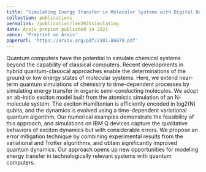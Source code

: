 ```yaml
---
title: "Simulating Energy Transfer in Molecular Systems with Digital Quantum Computers"
collection: publications
permalink: /publication/lee2021simulating
date: Arxiv prepint published in 2021
venue: 'Preprint on Arxiv'
paperurl: 'https://arxiv.org/pdf/2101.06879.pdf'
---
```

Quantum computers have the potential to simulate chemical systems beyond the capability of classical computers. Recent developments in hybrid quantum-classical approaches enable the determinations of the ground or low energy states of molecular systems. Here, we extend near-term quantum simulations of chemistry to time-dependent processes by simulating energy transfer in organic semi-conducting molecules. We adopt an ab-initio exciton model built from the atomistic simulation of an N-molecule system. The exciton Hamiltonian is efficiently encoded in log2(N) qubits, and the dynamics is evolved using a time-dependent variational quantum algorithm. Our numerical examples demonstrate the feasibility of this approach, and simulations on IBM Q devices capture the qualitative behaviors of exciton dynamics but with considerable errors. We propose an error mitigation technique by combining experimental results from the variational and Trotter algorithms, and obtain significantly improved quantum dynamics. Our approach opens up new opportunities for modeling energy transfer in technologically relevant systems with quantum computers.